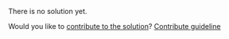 
There is no solution yet.

Would you like to [contribute to the solution](https://github.com/BFEdev/BFE.dev-solutions/blob/main/quiz/override-setter_en.md)? [Contribute guideline](https://github.com/BFEdev/BFE.dev-solutions#how-to-contribute)
